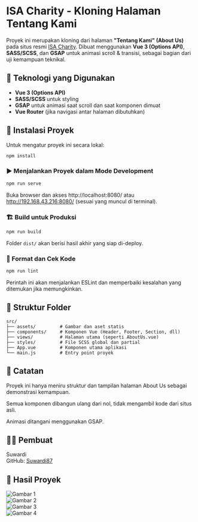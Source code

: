 # ISA Charity - Kloning Halaman Tentang Kami

Proyek ini merupakan kloning dari halaman **"Tentang Kami" (About Us)** pada situs resmi [ISA Charity](https://isa-charity.webflow.io/). Dibuat menggunakan **Vue 3 (Options API)**, **SASS/SCSS**, dan **GSAP** untuk animasi scroll & transisi, sebagai bagian dari uji kemampuan teknikal.

## 🔧 Teknologi yang Digunakan

- **Vue 3 (Options API)**
- **SASS/SCSS** untuk styling
- **GSAP** untuk animasi saat scroll dan saat komponen dimuat
- **Vue Router** (jika navigasi antar halaman dibutuhkan)

## 🚀 Instalasi Proyek

Untuk mengatur proyek ini secara lokal:

```bash
npm install
```

### ▶️ Menjalankan Proyek dalam Mode Development
```bash
npm run serve
```
Buka browser dan akses http://localhost:8080/ atau http://192.168.43.216:8080/ (sesuai yang muncul di terminal).

### 🏗️ Build untuk Produksi
```bash
npm run build
```
Folder `dist/` akan berisi hasil akhir yang siap di-deploy.

### 🧹 Format dan Cek Kode
```bash
npm run lint
```
Perintah ini akan menjalankan ESLint dan memperbaiki kesalahan yang ditemukan jika memungkinkan.

## 📁 Struktur Folder
```
src/
├── assets/         # Gambar dan aset statis
├── components/     # Komponen Vue (Header, Footer, Section, dll)
├── views/          # Halaman utama (seperti AboutUs.vue)
├── styles/         # File SCSS global dan partial
├── App.vue         # Komponen utama aplikasi
└── main.js         # Entry point proyek
```

## 📌 Catatan
Proyek ini hanya meniru struktur dan tampilan halaman About Us sebagai demonstrasi kemampuan.

Semua komponen dibangun ulang dari nol, tidak mengambil kode dari situs asli.

Animasi ditangani menggunakan GSAP.

## 👨‍💻 Pembuat
Suwardi  
GitHub: [Suwardi87](https://github.com/Suwardi87)

## 🚀 Hasil Proyek

![Gambar 1](assets/images/gambar-1.png)  
![Gambar 2](assets/images/gambar-2.png)  
![Gambar 3](assets/images/gambar-3.png)  
![Gambar 4](assets/images/gambar-4.png)

